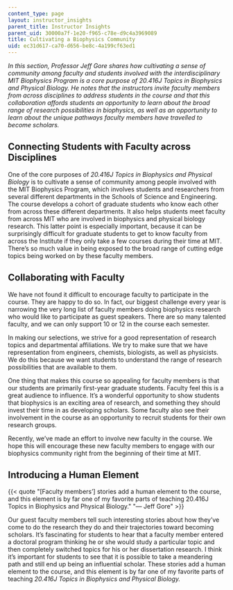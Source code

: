 ```yaml
---
content_type: page
layout: instructor_insights
parent_title: Instructor Insights
parent_uid: 30000a7f-1e20-f965-c78e-d9c4a3969089
title: Cultivating a Biophysics Community
uid: ec31d617-ca70-d656-be8c-4a199cf63ed1
---
```


_In this section, Professor Jeff Gore shares how cultivating a sense of community among faculty and students involved with the interdisciplinary MIT Biophysics Program is a core purpose of 20.416J Topics in Biophysics and Physical Biology. He notes that the instructors invite faculty members from across disciplines to address students in the course and that this collaboration affords students an opportunity to learn about the broad range of research possibilities in biophysics, as well as an opportunity to learn about the unique pathways faculty members have travelled to become scholars._ 

Connecting Students with Faculty across Disciplines
---------------------------------------------------

One of the core purposes of _20.416J Topics in Biophysics and Physical Biology_ is to cultivate a sense of community among people involved with the MIT Biophysics Program, which involves students and researchers from several different departments in the Schools of Science and Engineering. The course develops a cohort of graduate students who know each other from across these different departments. It also helps students meet faculty from across MIT who are involved in biophysics and physical biology research. This latter point is especially important, because it can be surprisingly difficult for graduate students to get to know faculty from across the Institute if they only take a few courses during their time at MIT. There’s so much value in being exposed to the broad range of cutting edge topics being worked on by these faculty members.

Collaborating with Faculty 
---------------------------

We have not found it difficult to encourage faculty to participate in the course. They are happy to do so. In fact, our biggest challenge every year is narrowing the very long list of faculty members doing biophysics research who would like to participate as guest speakers. There are so many talented faculty, and we can only support 10 or 12 in the course each semester.

In making our selections, we strive for a good representation of research topics and departmental affiliations. We try to make sure that we have representation from engineers, chemists, biologists, as well as physicists. We do this because we want students to understand the range of research possibilities that are available to them.

One thing that makes this course so appealing for faculty members is that our students are primarily first-year graduate students. Faculty feel this is a great audience to influence. It’s a wonderful opportunity to show students that biophysics is an exciting area of research, and something they should invest their time in as developing scholars. Some faculty also see their involvement in the course as an opportunity to recruit students for their own research groups.

Recently, we’ve made an effort to involve new faculty in the course. We hope this will encourage these new faculty members to engage with our biophysics community right from the beginning of their time at MIT.

Introducing a Human Element
---------------------------

{{< quote "[Faculty members’] stories add a human element to the course, and this element is by far one of my favorite parts of teaching 20.416J Topics in Biophysics and Physical Biology." "— Jeff Gore" >}}

Our guest faculty members tell such interesting stories about how they’ve come to do the research they do and their trajectories toward becoming scholars. It’s fascinating for students to hear that a faculty member entered a doctoral program thinking he or she would study a particular topic and then completely switched topics for his or her dissertation research. I think it’s important for students to see that it is possible to take a meandering path and still end up being an influential scholar. These stories add a human element to the course, and this element is by far one of my favorite parts of teaching _20.416J Topics in Biophysics and Physical Biology._